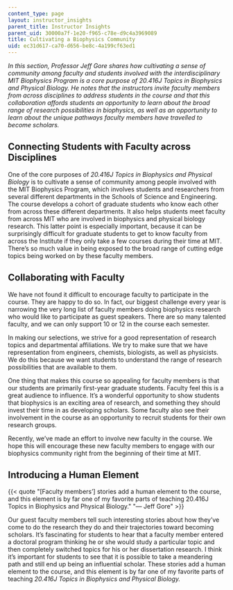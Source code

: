 ```yaml
---
content_type: page
layout: instructor_insights
parent_title: Instructor Insights
parent_uid: 30000a7f-1e20-f965-c78e-d9c4a3969089
title: Cultivating a Biophysics Community
uid: ec31d617-ca70-d656-be8c-4a199cf63ed1
---
```


_In this section, Professor Jeff Gore shares how cultivating a sense of community among faculty and students involved with the interdisciplinary MIT Biophysics Program is a core purpose of 20.416J Topics in Biophysics and Physical Biology. He notes that the instructors invite faculty members from across disciplines to address students in the course and that this collaboration affords students an opportunity to learn about the broad range of research possibilities in biophysics, as well as an opportunity to learn about the unique pathways faculty members have travelled to become scholars._ 

Connecting Students with Faculty across Disciplines
---------------------------------------------------

One of the core purposes of _20.416J Topics in Biophysics and Physical Biology_ is to cultivate a sense of community among people involved with the MIT Biophysics Program, which involves students and researchers from several different departments in the Schools of Science and Engineering. The course develops a cohort of graduate students who know each other from across these different departments. It also helps students meet faculty from across MIT who are involved in biophysics and physical biology research. This latter point is especially important, because it can be surprisingly difficult for graduate students to get to know faculty from across the Institute if they only take a few courses during their time at MIT. There’s so much value in being exposed to the broad range of cutting edge topics being worked on by these faculty members.

Collaborating with Faculty 
---------------------------

We have not found it difficult to encourage faculty to participate in the course. They are happy to do so. In fact, our biggest challenge every year is narrowing the very long list of faculty members doing biophysics research who would like to participate as guest speakers. There are so many talented faculty, and we can only support 10 or 12 in the course each semester.

In making our selections, we strive for a good representation of research topics and departmental affiliations. We try to make sure that we have representation from engineers, chemists, biologists, as well as physicists. We do this because we want students to understand the range of research possibilities that are available to them.

One thing that makes this course so appealing for faculty members is that our students are primarily first-year graduate students. Faculty feel this is a great audience to influence. It’s a wonderful opportunity to show students that biophysics is an exciting area of research, and something they should invest their time in as developing scholars. Some faculty also see their involvement in the course as an opportunity to recruit students for their own research groups.

Recently, we’ve made an effort to involve new faculty in the course. We hope this will encourage these new faculty members to engage with our biophysics community right from the beginning of their time at MIT.

Introducing a Human Element
---------------------------

{{< quote "[Faculty members’] stories add a human element to the course, and this element is by far one of my favorite parts of teaching 20.416J Topics in Biophysics and Physical Biology." "— Jeff Gore" >}}

Our guest faculty members tell such interesting stories about how they’ve come to do the research they do and their trajectories toward becoming scholars. It’s fascinating for students to hear that a faculty member entered a doctoral program thinking he or she would study a particular topic and then completely switched topics for his or her dissertation research. I think it’s important for students to see that it is possible to take a meandering path and still end up being an influential scholar. These stories add a human element to the course, and this element is by far one of my favorite parts of teaching _20.416J Topics in Biophysics and Physical Biology._